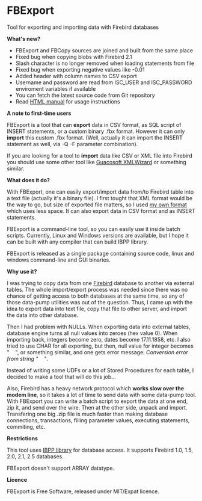 # FBExport

Tool for exporting and importing data with Firebird  databases

**What's new?**

*   FBExport and FBCopy sources are joined and built from the same place
*   Fixed bug when copying blobs with Firebird 2.1
*   Slash character is no longer removed when loading statements from file
*   Fixed bug when exporting negative values like -0.01
*   Added header with column names to CSV export
*   Username and password are read from ISC_USER and ISC_PASSWORD enviroment variables if available
*   You can fetch the latest source code from Git repository
*   Read [HTML manual](manual.html) for usage instructions

**A note to first-time users**

FBExport is a tool that can **export** data in CSV format, as SQL script
of INSERT statements, or a custom binary .fbx format. However it can only
**import** this custom .fbx format. (Well, actually it can import the
INSERT statement as well, via -Q -F parameter combination). 

If you
are looking for a tool to **import** data like CSV or XML file into Firebird
you should use some other tool like [Guacosoft XMLWizard](http://www.guacosoft.com/xmlwizard) or something
similar.

**What does it do?**

With FBExport, one can easily
export/import data from/to Firebird table into a text file (actually
it's a binary file). I first tought that XML format would be the way to
go, but size of exported file matters, so I used [my own format](FBExport_file_format.html) which uses less
space. It can also export data in CSV format and as INSERT statements.

FBExport is a command-line
tool, so you can easily use it inside batch scripts. Currently, Linux
and Windows versions are available, but I hope it can be built with any
compiler that can build IBPP library. 

FBExport is released as a single package containing
source code, linux and windows command-line
and GUI binaries.

**Why use it?**

I was trying to copy data from one
[Firebird](http://www.firebirdsql.org) database to another
via external tables. The whole import/export process was needed since
there was no chance of getting access to both databases at the same
time, so any of those data-pump utilities was out of the question.
Thus, I came up with the idea to export data into text file, copy that
file to other server, and import the data into other database.

Then I had problem with NULLs. When exporting data into external tables, database
engine turns all null values into zeroes (hex value 0). When importing
back, integers become zero, dates become 17.11.1858, etc.
I also tried to use CHAR for all exporting, but then, null value for
integer becomes "&nbsp;&nbsp;&nbsp;&nbsp;", or
something similar, and one gets error message: _Conversion error
from string "&nbsp;&nbsp;&nbsp;&nbsp;"_.

Instead of writing some UDFs
or a lot of Stored Procedures for each table, I decided to make a tool
that will do this job...

Also, Firebird has a heavy network protocol which **works slow over
the modem line**, so it takes a lot of time to send data with some
data-pump tool. With FBExport you can write a batch script to export
the data at one end, zip it, and send over the wire. Then at the other
side, unpack and import. Transfering one big .zip file is much faster
than making database connections, transactions, filling parameter
values, executing statements, commiting, etc. 

**Restrictions**

This tool uses [IBPP library](http://ibpp.sourceforge.net/)
for database access. It supports Firebird 1.0, 1.5, 2.0, 2.1, 2.5 
databases. 

FBExport doesn't support ARRAY datatype.

**Licence**

FBExport is Free Software, released under MIT/Expat licence.
